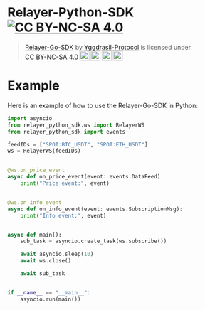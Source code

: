 # Relayer-Python-SDK [![CC BY-NC-SA 4.0][cc-by-nc-sa-shield]][cc-by-nc-sa]

> <p xmlns:cc="http://creativecommons.org/ns#" xmlns:dct="http://purl.org/dc/terms/"><a property="dct:title" rel="cc:attributionURL" href="https://github.com/Yggdrasil-Protocol/Relayer-Go-SDK">Relayer-Go-SDK</a> by <a rel="cc:attributionURL dct:creator" property="cc:attributionName" href="https://github.com/Yggdrasil-Protocol">Yggdrasil-Protocol</a> is licensed under <a href="https://creativecommons.org/licenses/by-nc-sa/4.0/?ref=chooser-v1" target="_blank" rel="license noopener noreferrer" style="display:inline-block;">CC BY-NC-SA 4.0<img style="height:22px!important;margin-left:3px;vertical-align:text-bottom;" src="https://mirrors.creativecommons.org/presskit/icons/cc.svg?ref=chooser-v1" alt=""><img style="height:22px!important;margin-left:3px;vertical-align:text-bottom;" src="https://mirrors.creativecommons.org/presskit/icons/by.svg?ref=chooser-v1" alt=""><img style="height:22px!important;margin-left:3px;vertical-align:text-bottom;" src="https://mirrors.creativecommons.org/presskit/icons/nc.svg?ref=chooser-v1" alt=""><img style="height:22px!important;margin-left:3px;vertical-align:text-bottom;" src="https://mirrors.creativecommons.org/presskit/icons/sa.svg?ref=chooser-v1" alt=""></a></p>

[cc-by-nc-sa]: http://creativecommons.org/licenses/by-nc-sa/4.0/
[cc-by-nc-sa-shield]: https://img.shields.io/badge/License-CC%20BY--NC--SA%204.0-lightgrey.svg

# Example

Here is an example of how to use the Relayer-Go-SDK in Python:

```python
import asyncio
from relayer_python_sdk.ws import RelayerWS
from relayer_python_sdk import events

feedIDs = ["SPOT:BTC_USDT", "SPOT:ETH_USDT"]
ws = RelayerWS(feedIDs)


@ws.on_price_event
async def on_price_event(event: events.DataFeed):
    print("Price event:", event)


@ws.on_info_event
async def on_info_event(event: events.SubscriptionMsg):
    print("Info event:", event)


async def main():
    sub_task = asyncio.create_task(ws.subscribe())

    await asyncio.sleep(10)
    await ws.close()

    await sub_task


if __name__ == "__main__":
    asyncio.run(main())
```
